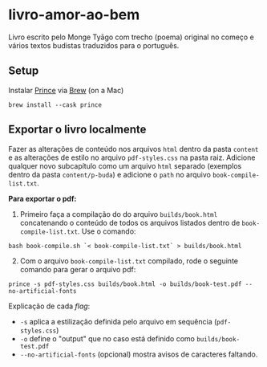 # livro-amor-ao-bem

Livro escrito pelo Monge Tyāgo com trecho (poema) original no começo e vários textos budistas traduzidos para o português.

## Setup

Instalar [Prince](https://www.princexml.com/) via [Brew](https://brew.sh/) (on a Mac)

```
brew install --cask prince
```

## Exportar o livro localmente

Fazer as alterações de conteúdo nos arquivos `html` dentro da pasta `content` e as alterações de estilo no arquivo `pdf-styles.css` na pasta raiz. Adicione qualquer novo subcapítulo como um arquivo `html` separado (exemplos dentro da pasta `content/p-buda`) e adicione o `path` no arquivo `book-compile-list.txt`.

**Para exportar o pdf:**

1. Primeiro faça a compilação do do arquivo `builds/book.html` concatenando o conteúdo de todos os arquivos listados dentro de `book-compile-list.txt`. Use o comando:
```
bash book-compile.sh `< book-compile-list.txt` > builds/book.html
```

2. Com o arquivo `book-compile-list.txt` compilado, rode o seguinte comando para gerar o arquivo pdf:
```
prince -s pdf-styles.css builds/book.html -o builds/book-test.pdf --no-artificial-fonts
```

Explicação de cada *flag*:
- `-s` aplica a estilização definida pelo arquivo em sequência (`pdf-styles.css`)
- `-o` define o "output" que no caso está definido como `builds/book-test.pdf`
- `--no-artificial-fonts` (opcional) mostra avisos de caracteres faltando.